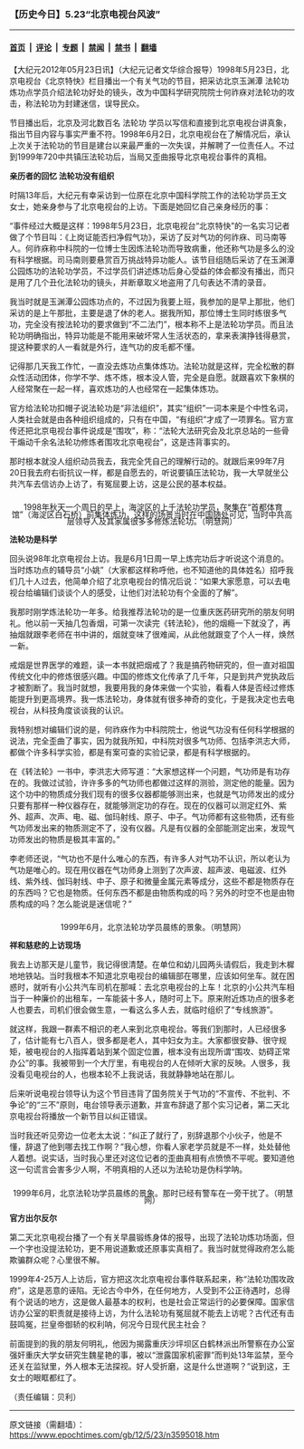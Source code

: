### 【历史今日】5.23“北京电视台风波”

---

#### [首页](../../../..?n3595018) &nbsp;|&nbsp; [评论](../../../../../epoch-comment?n3595018) &nbsp;|&nbsp; [专题](../../../../../epoch-special?n3595018) &nbsp;|&nbsp; [禁闻](../../../../../epoch-news?n3595018) &nbsp;|&nbsp; [禁书](../../../../../books?n3595018) &nbsp;|&nbsp; [翻墙](https://github.com/gfw-breaker/nogfw/blob/master/README.md?n3595018)


<div class="post_content" id="artbody" itemprop="articleBody">
 <!-- article content begin -->
 <p>
  【大纪元2012年05月23日讯】（大纪元记者文华综合报导）1998年5月23日，北京电视台《北京特快》栏目播出一个有关气功的节目，把采访北京玉渊潭
  <ok href="https://www.epochtimes.com/gb/tag/%E6%B3%95%E8%BD%AE%E5%8A%9F.html">
   法轮功
  </ok>
  炼功点学员介绍法轮功好处的镜头，改为中国科学研究院院士何祚庥对法轮功的攻击，称法轮功为封建迷信，误导民众。
 </p>
 <p>
  节目播出后，北京及河北数百名
  <ok href="https://www.epochtimes.com/gb/tag/%E6%B3%95%E8%BD%AE%E5%8A%9F.html">
   法轮功
  </ok>
  学员以写信和直接到北京电视台讲真象，指出节目内容与事实严重不符。1998年6月2日，北京电视台在了解情况后，承认上次关于法轮功的节目是建台以来最严重的一次失误，并解聘了一位责任人。不过到1999年720中共镇压法轮功后，当局又歪曲报导北京电视台事件的真相。
 </p>
 <p>
  <b>
   亲历者的回忆 法轮功没有组织
  </b>
 </p>
 <p>
  时隔13年后，大纪元有幸采访到一位原在北京中国科学院工作的法轮功学员王文女士，她亲身参与了北京电视台的上访。下面是她回忆自己亲身经历的事：
 </p>
 <p>
  “事件经过大概是这样：1998年5月23日，北京电视台“北京特快”的一名实习记者做了个节目叫：《上岗证能否扫净假气功》，采访了反对气功的何祚庥、司马南等人。何祚庥称中科院的一位博士生因炼法轮功而导致病重，他还称气功是多么的没有科学根据。司马南则要悬赏百万挑战特异功能人。该节目组随后采访了在玉渊潭公园炼功的法轮功学员，不过学员们讲述炼功后身心受益的体会都没有播出，而只是用了几个丑化法轮功的镜头，并断章取义地盗用了几句表达不清的录音。
 </p>
 <p>
  我当时就是玉渊潭公园炼功点的，不过因为我要上班，我参加的是早上那批，他们采访的是上午那批，主要是退了休的老人。据我所知，那位博士生同时练很多气功，完全没有按法轮功的要求做到“不二法门”，根本称不上是法轮功学员。而且法轮功明确指出，特异功能是不能用来破坏常人生活状态的，拿来表演挣钱得悬赏，提这种要求的人一看就是外行，连气功的皮毛都不懂。
 </p>
 <p>
  记得那几天我工作忙，一直没去炼功点集体炼功。法轮功就是这样，完全松散的群众性活动团体，你学不学、炼不炼，根本没人管，完全是自愿。就跟喜欢下象棋的人经常聚在一起一样，喜欢炼功的人也经常在一起集体炼功。
 </p>
 <p>
  官方给法轮功扣帽子说法轮功是“非法组织”，其实“组织”一词本来是个中性名词，人类社会就是由各种组织组成的，只有在中国，“有组织”才成了一项罪名。官方宣传还把北京电视台事件说成是“围攻”，称：“法轮大法研究会及北京总站的一些骨干煽动千余名法轮功修炼者围攻北京电视台”，这是违背事实的。
 </p>
 <p>
  那时根本就没人组织动员我去，我完全凭自己的理解行动的。就跟后来99年7月20日我去府右街抗议一样，都是自愿去的，听说要镇压法轮功，我一大早就坐公共汽车去信访办上访了，有冤屈要上访，这是公民的基本权益。
 </p>
 <p>
  <!--image v 1.5-->
 </p>
 <div style="line-height: 90%; text-align: center;">
  <ok href="https://i.epochtimes.com/assets/uploads/2012/05/1205221635131667.jpg">
   <br/>
   <img alt="" class="size-medium wp-image-7826553" src="https://i.epochtimes.com/assets/uploads/2012/05/1205221635131667-450x318.jpg" title=""/>
  </ok>
  <span class="bn12">
   1998年秋天一个周日的早上，海淀区的上千法轮功学员，聚集在“首都体育馆”（海淀区白石桥）前集体炼功，这样的场景当时在中国随处可见，当时中共高层领导人及其家属很多多修炼法轮功。（明慧网）
  </span>
 </div>
 <p>
  <!-- -->
 </p>
 <p>
  <b>
   法轮功是科学
  </b>
 </p>
 <p>
  回头说98年北京电视台上访。我是6月1日周一早上炼完功后才听说这个消息的。当时炼功点的辅导员“小姚”（大家都这样称呼他，也不知道他的具体姓名）招呼我们几十人过去，他简单介绍了北京电视台的情况后说：“如果大家愿意，可以去电视台给编辑们谈谈个人的感受，让他们对法轮功有个全面的了解”。
 </p>
 <p>
  我那时刚学炼法轮功一年多。给我推荐法轮功的是一位重庆医药研究所的朋友何明礼。他以前一天抽几包香烟，可第一次读完《转法轮》，他的烟瘾一下就没了，再抽烟就跟李老师在书中讲的，烟就变味了很难闻，从此他就跟变了个人一样，焕然一新。
 </p>
 <p>
  戒烟是世界医学的难题，读一本书就把烟戒了？我是搞药物研究的，但一直对祖国传统文化中的修炼很感兴趣。中国的修炼文化传承了几千年，只是到共产党执政后才被割断了。我当时就想，我要用我的身体来做一个实验，看看人体是否经过修炼能提升到更高境界。我一炼法轮功，身体就有很多神奇的变化，于是我决定也去电视台，从科技角度谈谈我的认识。
 </p>
 <p>
  我特别想对编辑们说的是，何祚庥作为中科院院士，他说气功没有任何科学根据的说法，完全歪曲了事实，因为就我所知，中科院对很多气功师、包括李洪志大师，都做个许多科学实验，都是有案可查的实验记录，都是有科学根据的。
 </p>
 <p>
  在《转法轮》一书中，李洪志大师写道：“大家想这样一个问题，气功师是有功存在的。我做过试验，许许多多的气功师也都做过这样的测验，测定他的能量。因为这个功中的物质成分我们现有的很多仪器都能够测出来，也就是气功师发出的成分只要有那样一种仪器存在，就能够测定功的存在。现在的仪器可以测定红外、紫外、超声、次声、电、磁、伽玛射线、原子、中子。气功师都有这些物质，还有些气功师发出来的物质测定不了，没有仪器。凡是有仪器的全部能测定出来，发现气功师发出的物质是极其丰富的。”
 </p>
 <p>
  李老师还说，“气功也不是什么唯心的东西，有许多人对气功不认识，所以老认为气功是唯心的。现在用仪器在气功师身上测到了次声波、超声波、电磁波、红外线、紫外线、伽玛射线、中子、原子和微量金属元素等成分，这些不都是物质存在的东西吗？它也是物质。任何东西不都是由物质构成的吗？另外的时空不也是由物质构成的吗？怎么能说是迷信呢？”
  <br/>
  <!--image v 1.5-->
 </p>
 <div style="line-height: 90%; text-align: center;">
  <ok href="https://i.epochtimes.com/assets/uploads/2012/05/1205221635161667.jpg">
   <br/>
   <img alt="" class="size-medium wp-image-7826554" src="https://i.epochtimes.com/assets/uploads/2012/05/1205221635161667-450x290.jpg" title=""/>
  </ok>
  <span class="bn12">
   1999年6月，北京法轮功学员晨练的景象。（明慧网）
  </span>
 </div>
 <p>
  <!-- -->
 </p>
 <p>
  <b>
   祥和慈悲的上访现场
  </b>
 </p>
 <p>
  我去上访那天是儿童节，我记得很清楚。在单位和幼儿园两头请假后，我走到木樨地地铁站。当时我根本不知道北京电视台的编辑部在哪里，应该如何坐车。就在困惑时，就听有小公共汽车司机在那喊：去北京电视台的上车！北京的小公共汽车相当于一种廉价的出租车，一车能装十多人，随时可上下。原来附近炼功点的很多老人也要去，司机们很会做生意，一看这么多人去，就临时组织了“专线旅游”。
 </p>
 <p>
  就这样，我跟一群素不相识的老人来到北京电视台。等我们到那时，人已经很多了，估计能有七八百人，很多都是老人，其中妇女为主。大家都很安静、很守规矩，被电视台的人指挥着站到某个固定位置，根本没有出现所谓“围攻、妨碍正常办公”的事。我被带到一个大厅里，有电视台的人在倾听大家的反映。人很多，我没看见电视台的人，也根本轮不上我说话，我就静静地站在那儿。
 </p>
 <p>
  后来听说电视台领导认为这个节目违背了国务院关于气功的“不宣传、不批判、不争论”的“三不”原则，电台领导表示道歉，并宣布辞退了那个实习记者，第二天北京电视台将播放一个新节目以纠正错误。
 </p>
 <p>
  当时我还听见旁边一位老太太说：“纠正了就行了，别辞退那个小伙子，他是不懂，辞退了他到哪去找工作啊？”我心想，你看人家老学员就是不一样，处处替他人着想。说实话，当时我心里还对这位记者的歪曲真相有点愤愤不平呢。要知道他这一句谎言会害多少人啊，不明真相的人还以为法轮功是伪科学呐。
  <br/>
  <!--image v 1.5-->
 </p>
 <div style="line-height: 90%; text-align: center;">
  <ok href="https://i.epochtimes.com/assets/uploads/2012/05/1205221635181667.jpg">
   <br/>
   <img alt="" class="size-medium wp-image-7826555" src="https://i.epochtimes.com/assets/uploads/2012/05/1205221635181667-450x304.jpg" title=""/>
  </ok>
  <span class="bn12">
   1999年6月，北京法轮功学员晨练的景象。那时已经有警车在一旁干扰了。（明慧网）
  </span>
 </div>
 <p>
  <!-- -->
 </p>
 <p>
  <b>
   官方出尔反尔
  </b>
 </p>
 <p>
  第二天北京电视台播了一个有关早晨锻练身体的报导，出现了法轮功炼功场面，但一个字也没提法轮功，更不用说道歉或还原事实真相了。我当时就觉得政府怎么能欺骗群众呢？心里很不解。
 </p>
 <p>
  1999年4-25万人上访后，官方把这次北京电视台事件联系起来，称“法轮功围攻政府”，这是恶意的诬陷。无论古今中外，在任何地方，人受到不公正待遇时，总得有个说话的地方，这是做人最基本的权利，也是社会正常运行的必要保障。国家信访办公室的职责就是接待上访，为什么法轮功有冤屈就不能去上访呢？古代还有击鼓鸣冤，拦皇帝御轿的权利呐，何况今日现代民主社会？
 </p>
 <p>
  前面提到的我的朋友何明礼，他因为揭露重庆沙坪坝区白鹤林派出所警察在办公室强奸重庆大学女研究生魏星艳的事，被以“泄露国家机密罪”而判处13年监禁，至今还关在监狱里，外人根本无法探视。好人受折磨，这是什么世道啊？”说到这，王女士的眼眶都红了。
 </p>
 <p>
  （责任编辑：贝利）
 </p>
 <p>
 </p>
 <!-- article content end -->
 <div id="below_article_ad">
 </div>
</div>


---

原文链接（需翻墙）：https://www.epochtimes.com/gb/12/5/23/n3595018.htm